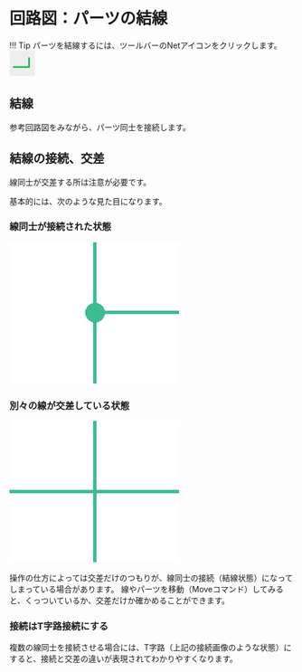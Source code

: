 # 回路図：パーツの結線

!!! Tip
	パーツを結線するには、ツールバーのNetアイコンをクリックします。  
	![](./img/net.png)

## 結線
参考回路図をみながら、パーツ同士を接続します。


## 結線の接続、交差
線同士が交差する所は注意が必要です。  

基本的には、次のような見た目になります。

### 線同士が接続された状態
![](./img/junction.png)

### 別々の線が交差している状態
![](./img/cross.png)

操作の仕方によっては交差だけのつもりが、線同士の接続（結線状態）になってしまっている場合があります。
線やパーツを移動（Moveコマンド）してみると、くっついているか、交差だけか確かめることができます。

### 接続はT字路接続にする
複数の線同士を接続させる場合には、T字路（上記の接続画像のような状態）にすると、接続と交差の違いが表現されてわかりやすくなります。
